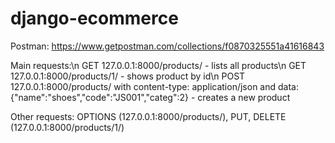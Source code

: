 # django-ecommerce

Postman: https://www.getpostman.com/collections/f0870325551a41616843

Main requests:\n
GET 127.0.0.1:8000/products/ - lists all products\n
GET 127.0.0.1:8000/products/1/ - shows product by id\n
POST 127.0.0.1:8000/products/ with content-type: application/json and data: {"name":"shoes","code":"JS001","categ":2} - creates a new product

Other requests: OPTIONS (127.0.0.1:8000/products/), PUT, DELETE (127.0.0.1:8000/products/1/)
